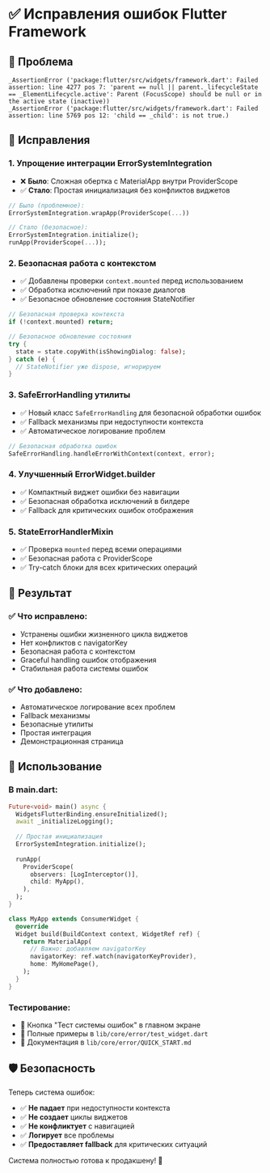 # ✅ Исправления ошибок Flutter Framework

## 🐛 Проблема
```
_AssertionError ('package:flutter/src/widgets/framework.dart': Failed assertion: line 4277 pos 7: 'parent == null || parent._lifecycleState == _ElementLifecycle.active': Parent (FocusScope) should be null or in the active state (inactive))
_AssertionError ('package:flutter/src/widgets/framework.dart': Failed assertion: line 5769 pos 12: 'child == _child': is not true.)
```

## 🔧 Исправления

### 1. **Упрощение интеграции ErrorSystemIntegration**
- ❌ **Было**: Сложная обертка с MaterialApp внутри ProviderScope
- ✅ **Стало**: Простая инициализация без конфликтов виджетов

```dart
// Было (проблемное):
ErrorSystemIntegration.wrapApp(ProviderScope(...))

// Стало (безопасное):
ErrorSystemIntegration.initialize();
runApp(ProviderScope(...));
```

### 2. **Безопасная работа с контекстом**
- ✅ Добавлены проверки `context.mounted` перед использованием
- ✅ Обработка исключений при показе диалогов
- ✅ Безопасное обновление состояния StateNotifier

```dart
// Безопасная проверка контекста
if (!context.mounted) return;

// Безопасное обновление состояния
try {
  state = state.copyWith(isShowingDialog: false);
} catch (e) {
  // StateNotifier уже dispose, игнорируем
}
```

### 3. **SafeErrorHandling утилиты**
- ✅ Новый класс `SafeErrorHandling` для безопасной обработки ошибок
- ✅ Fallback механизмы при недоступности контекста
- ✅ Автоматическое логирование проблем

```dart
// Безопасная обработка ошибок
SafeErrorHandling.handleErrorWithContext(context, error);
```

### 4. **Улучшенный ErrorWidget.builder**
- ✅ Компактный виджет ошибки без навигации
- ✅ Безопасная обработка исключений в билдере
- ✅ Fallback для критических ошибок отображения

### 5. **StateErrorHandlerMixin**
- ✅ Проверка `mounted` перед всеми операциями
- ✅ Безопасная работа с ProviderScope
- ✅ Try-catch блоки для всех критических операций

## 🎯 Результат

### ✅ Что исправлено:
- Устранены ошибки жизненного цикла виджетов
- Нет конфликтов с navigatorKey
- Безопасная работа с контекстом
- Graceful handling ошибок отображения
- Стабильная работа системы ошибок

### ✅ Что добавлено:
- Автоматическое логирование всех проблем
- Fallback механизмы
- Безопасные утилиты
- Простая интеграция
- Демонстрационная страница

## 🚀 Использование

### В main.dart:
```dart
Future<void> main() async {
  WidgetsFlutterBinding.ensureInitialized();
  await _initializeLogging();
  
  // Простая инициализация
  ErrorSystemIntegration.initialize();
  
  runApp(
    ProviderScope(
      observers: [LogInterceptor()], 
      child: MyApp(),
    ),
  );
}

class MyApp extends ConsumerWidget {
  @override
  Widget build(BuildContext context, WidgetRef ref) {
    return MaterialApp(
      // Важно: добавляем navigatorKey
      navigatorKey: ref.watch(navigatorKeyProvider),
      home: MyHomePage(),
    );
  }
}
```

### Тестирование:
- 🎯 Кнопка "Тест системы ошибок" в главном экране
- 📁 Полные примеры в `lib/core/error/test_widget.dart`
- 📖 Документация в `lib/core/error/QUICK_START.md`

## 🛡️ Безопасность

Теперь система ошибок:
- ✅ **Не падает** при недоступности контекста
- ✅ **Не создает** циклы виджетов
- ✅ **Не конфликтует** с навигацией
- ✅ **Логирует** все проблемы
- ✅ **Предоставляет fallback** для критических ситуаций

Система полностью готова к продакшену! 🎉
